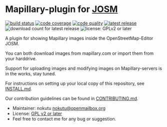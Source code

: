 # Mapillary-plugin for [JOSM](https://josm.openstreetmap.de)

[![build status](https://img.shields.io/travis/JOSM/Mapillary/master.svg?style=flat-square&maxAge=7200)](https://travis-ci.org/JOSM/Mapillary)
[![code coverage](https://img.shields.io/codecov/c/github/JOSM/Mapillary/master.svg?style=flat-square&maxAge=7200)](https://codecov.io/github/JOSM/Mapillary?branch=master)
[![code quality](https://img.shields.io/codacy/8d79da1941ca4442a7e8567ccc32fe01.svg?style=flat-square&maxAge=7200)](https://www.codacy.com/app/floscher/Mapillary)
[![latest release](https://img.shields.io/github/release/JOSM/Mapillary.svg?style=flat-square&maxAge=7200)](https://github.com/JOSM/Mapillary/releases/latest)
![download count for latest release](https://img.shields.io/github/downloads/JOSM/Mapillary/latest/Mapillary.jar.svg?style=flat-square&maxAge=7200)
![license: GPLv2 or later](https://img.shields.io/badge/license-GPLv2_or_later-blue.svg?style=flat-square&maxAge=7200)

A plugin for showing Mapillary images inside the OpenStreetMap-Editor JOSM.

You can both download images from mapillary.com or import them from your harddrive.

Support for uploading images and modifying images on Mapillary-servers is in the works, stay tuned.

For instructions on setting up your local copy of this repository, see [INSTALL.md](INSTALL.md).

Our contribution guidelines can be found in [CONTRIBUTING.md](CONTRIBUTING.md).

* Maintainer: nokutu <nokutu@openmailbox.org>
* License: [GPL v2 or later](./LICENSE.md)
* Feel free to contact me for any bug or suggestion.
